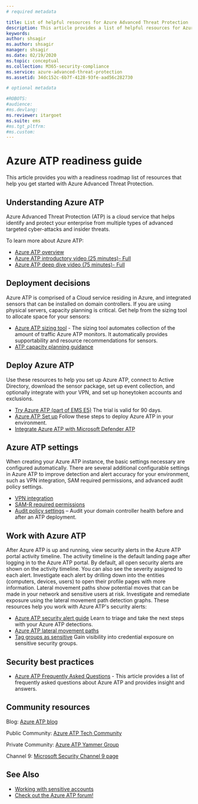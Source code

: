 ```yaml
---
# required metadata

title: List of helpful resources for Azure Advanced Threat Protection
description: This article provides a list of helpful resources for Azure ATP
keywords:
author: shsagir
ms.author: shsagir
manager: shsagir
ms.date: 02/19/2020
ms.topic: conceptual
ms.collection: M365-security-compliance
ms.service: azure-advanced-threat-protection
ms.assetid: 34dc152c-6b7f-4128-93fe-aad56c282730

# optional metadata

#ROBOTS:
#audience:
#ms.devlang:
ms.reviewer: itargoet
ms.suite: ems
#ms.tgt_pltfrm:
#ms.custom:
---
```


# Azure ATP readiness guide

This article provides you with a readiness roadmap list of resources that help you get started with Azure Advanced Threat Protection.

## Understanding Azure ATP

Azure Advanced Threat Protection (ATP) is a cloud service that helps identify and protect your enterprise from multiple types of advanced targeted cyber-attacks and insider threats.

To learn more about Azure ATP:

- [Azure ATP overview](what-is-atp.md)
- [Azure ATP introductory video (25 minutes)- Full](https://www.youtube.com/watch?v=EGY2m8yU_KE)
- [Azure ATP deep dive video (75 minutes)- Full](https://www.youtube.com/watch?v=QXZIfH0wP3Q)

## Deployment decisions

Azure ATP is comprised of a Cloud service residing in Azure, and integrated sensors that can be installed on domain controllers. If you are using physical servers, capacity planning is critical. Get help from the sizing tool to allocate space for your sensors:

- [Azure ATP sizing tool](https://aka.ms/aatpsizingtool) - The sizing tool automates collection of the amount of traffic Azure ATP monitors. It automatically provides supportability and resource recommendations for sensors.
- [ATP capacity planning guidance](atp-capacity-planning.md)

## Deploy Azure ATP

Use these resources to help you set up Azure ATP, connect to Active Directory, download the sensor package, set up event collection, and optionally integrate with your VPN, and set up honeytoken accounts and exclusions.

- [Try Azure ATP (part of EMS E5)](https://aka.ms/aatptrial)  The trial is valid for 90 days.
- [Azure ATP Set up](install-atp-step1.md) Follow these steps to deploy Azure ATP in your environment.
- [Integrate Azure ATP with Microsoft Defender ATP](integrate-wd-atp.md)

## Azure ATP settings

When creating your Azure ATP instance, the basic settings necessary are configured automatically. There are several additional configurable settings in Azure ATP to improve detection and alert accuracy for your environment, such as VPN integration, SAM required permissions, and advanced audit policy settings.

- [VPN integration](install-atp-step6-vpn.md)
- [SAM-R required permissions](install-atp-step8-samr.md)
- [Audit policy settings](atp-advanced-audit-policy.md) – Audit your domain controller health before and after an ATP deployment.

## Work with Azure ATP

After Azure ATP is up and running, view security alerts in the Azure ATP portal activity timeline. The activity timeline is the default landing page after logging in to the Azure ATP portal. By default, all open security alerts are shown on the activity timeline. You can also see the severity assigned to each alert. Investigate each alert by drilling down into the entities (computers, devices, users) to open their profile pages with more information. Lateral movement paths show potential moves that can be made in your network and sensitive users at risk. Investigate and remediate exposure using the lateral movement path detection graphs. These resources help you work with Azure ATP's security alerts:

- [Azure ATP security alert guide](suspicious-activity-guide.md) Learn to triage and take the next steps with your Azure ATP detections.
- [Azure ATP lateral movement paths](use-case-lateral-movement-path.md)
- [Tag groups as sensitive](sensitive-accounts.md) Gain visibility into credential exposure on sensitive security groups.

## Security best practices

- [Azure ATP Frequently Asked Questions](atp-technical-faq.md) - This article provides a list of frequently asked questions about Azure ATP and provides insight and answers.

## Community resources

Blog: [Azure ATP blog](https://aka.ms/aatpblog)

Public Community: [Azure ATP Tech Community](https://aka.ms/AatpCom)

Private Community: [Azure ATP Yammer Group](https://www.yammer.com/azureadvisors/#/threads/inGroup?type=in_group&feedId=9386893&view=all)

Channel 9: [Microsoft Security Channel 9 page](https://channel9.msdn.com/Shows/Microsoft-Security/)

## See Also

- [Working with sensitive accounts](sensitive-accounts.md)
- [Check out the Azure ATP forum!](https://aka.ms/azureatpcommunity)
